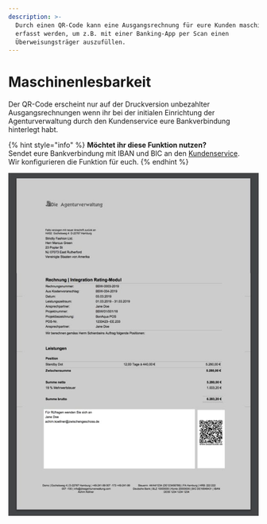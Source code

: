 ```yaml
---
description: >-
  Durch einen QR-Code kann eine Ausgangsrechnung für eure Kunden maschinenlesbar
  erfasst werden, um z.B. mit einer Banking-App per Scan einen
  Überweisungsträger auszufüllen.
---
```


# Maschinenlesbarkeit

Der QR-Code erscheint nur auf der Druckversion unbezahlter Ausgangsrechnungen wenn ihr bei der initialen Einrichtung der Agenturverwaltung durch den Kundenservice eure Bankverbindung hinterlegt habt.

{% hint style="info" %}
**Möchtet ihr diese Funktion nutzen?**  
Sendet eure Bankverbindung mit IBAN und BIC an den [Kundenservice](mailto:info@dieagenturverwaltung.de).  
Wir konfigurieren die Funktion für euch.
{% endhint %}



![Wird ein QR-Code ausgegeben, so wird die Breite der Fu&#xDF;bemerkung eingeschr&#xE4;nkt was dazu f&#xFC;hren kann, dass der Text dort anders umbricht und ggf. bei l&#xE4;ngeren Texten ein Seitenumbruch entsteht.](../../.gitbook/assets/qr-code.jpg)







